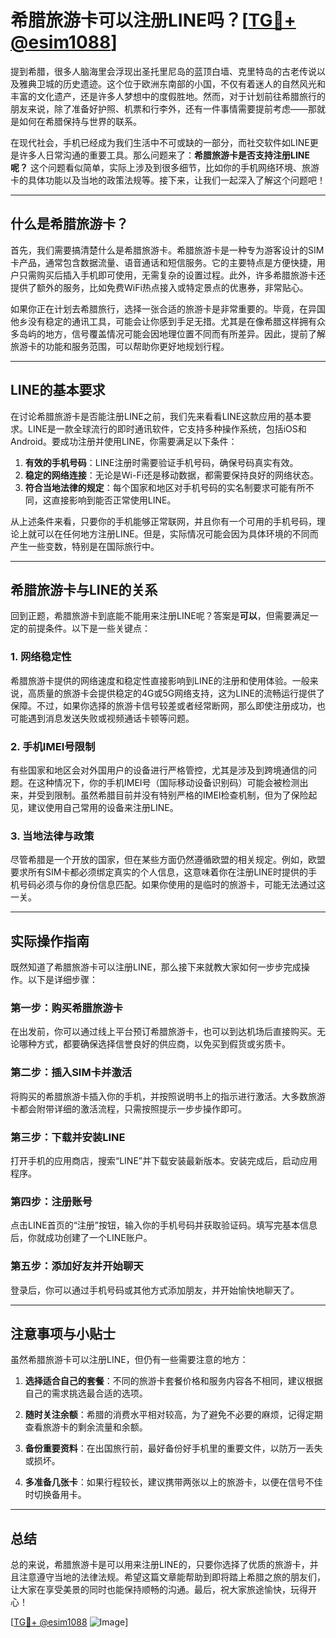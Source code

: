 # 希腊旅游卡可以注册LINE吗？[[TG💪+ @esim1088](https://t.me/s/esim1088)]

提到希腊，很多人脑海里会浮现出圣托里尼岛的蓝顶白墙、克里特岛的古老传说以及雅典卫城的历史遗迹。这个位于欧洲东南部的小国，不仅有着迷人的自然风光和丰富的文化遗产，还是许多人梦想中的度假胜地。然而，对于计划前往希腊旅行的朋友来说，除了准备好护照、机票和行李外，还有一件事情需要提前考虑——那就是如何在希腊保持与世界的联系。

在现代社会，手机已经成为我们生活中不可或缺的一部分，而社交软件如LINE更是许多人日常沟通的重要工具。那么问题来了：**希腊旅游卡是否支持注册LINE呢？** 这个问题看似简单，实际上涉及到很多细节，比如你的手机网络环境、旅游卡的具体功能以及当地的政策法规等。接下来，让我们一起深入了解这个问题吧！

---

## 什么是希腊旅游卡？

首先，我们需要搞清楚什么是希腊旅游卡。希腊旅游卡是一种专为游客设计的SIM卡产品，通常包含数据流量、语音通话和短信服务。它的主要特点是方便快捷，用户只需购买后插入手机即可使用，无需复杂的设置过程。此外，许多希腊旅游卡还提供了额外的服务，比如免费WiFi热点接入或特定景点的优惠券，非常贴心。

如果你正在计划去希腊旅行，选择一张合适的旅游卡是非常重要的。毕竟，在异国他乡没有稳定的通讯工具，可能会让你感到手足无措。尤其是在像希腊这样拥有众多岛屿的地方，信号覆盖情况可能会因地理位置不同而有所差异。因此，提前了解旅游卡的功能和服务范围，可以帮助你更好地规划行程。

---

## LINE的基本要求

在讨论希腊旅游卡是否能注册LINE之前，我们先来看看LINE这款应用的基本要求。LINE是一款全球流行的即时通讯软件，它支持多种操作系统，包括iOS和Android。要成功注册并使用LINE，你需要满足以下条件：

1. **有效的手机号码**：LINE注册时需要验证手机号码，确保号码真实有效。
2. **稳定的网络连接**：无论是Wi-Fi还是移动数据，都需要保持良好的网络状态。
3. **符合当地法律的规定**：每个国家和地区对手机号码的实名制要求可能有所不同，这直接影响到能否正常使用LINE。

从上述条件来看，只要你的手机能够正常联网，并且你有一个可用的手机号码，理论上就可以在任何地方注册LINE。但是，实际情况可能会因为具体环境的不同而产生一些变数，特别是在国际旅行中。

---

## 希腊旅游卡与LINE的关系

回到正题，希腊旅游卡到底能不能用来注册LINE呢？答案是**可以**，但需要满足一定的前提条件。以下是一些关键点：

### 1. 网络稳定性
希腊旅游卡提供的网络速度和稳定性直接影响到LINE的注册和使用体验。一般来说，高质量的旅游卡会提供稳定的4G或5G网络支持，这为LINE的流畅运行提供了保障。不过，如果你选择的旅游卡信号较差或者经常断网，那么即使注册成功，也可能遇到消息发送失败或视频通话卡顿等问题。

### 2. 手机IMEI号限制
有些国家和地区会对外国用户的设备进行严格管控，尤其是涉及到跨境通信的问题。在这种情况下，你的手机IMEI号（国际移动设备识别码）可能会被检测出来，并受到限制。虽然希腊目前并没有特别严格的IMEI检查机制，但为了保险起见，建议使用自己常用的设备来注册LINE。

### 3. 当地法律与政策
尽管希腊是一个开放的国家，但在某些方面仍然遵循欧盟的相关规定。例如，欧盟要求所有SIM卡都必须绑定真实的个人信息，这意味着你在注册LINE时提供的手机号码必须与你的身份信息匹配。如果你使用的是临时的旅游卡，可能无法通过这一关。

---

## 实际操作指南

既然知道了希腊旅游卡可以注册LINE，那么接下来就教大家如何一步步完成操作。以下是详细步骤：

### 第一步：购买希腊旅游卡
在出发前，你可以通过线上平台预订希腊旅游卡，也可以到达机场后直接购买。无论哪种方式，都要确保选择信誉良好的供应商，以免买到假货或劣质卡。

### 第二步：插入SIM卡并激活
将购买的希腊旅游卡插入你的手机，并按照说明书上的指示进行激活。大多数旅游卡都会附带详细的激活流程，只需按照提示一步步操作即可。

### 第三步：下载并安装LINE
打开手机的应用商店，搜索“LINE”并下载安装最新版本。安装完成后，启动应用程序。

### 第四步：注册账号
点击LINE首页的“注册”按钮，输入你的手机号码并获取验证码。填写完基本信息后，你就成功创建了一个LINE账户。

### 第五步：添加好友并开始聊天
登录后，你可以通过手机号码或其他方式添加朋友，并开始愉快地聊天了。

---

## 注意事项与小贴士

虽然希腊旅游卡可以注册LINE，但仍有一些需要注意的地方：

1. **选择适合自己的套餐**：不同的旅游卡套餐价格和服务内容各不相同，建议根据自己的需求挑选最合适的选项。
   
2. **随时关注余额**：希腊的消费水平相对较高，为了避免不必要的麻烦，记得定期查看旅游卡的剩余流量和余额。

3. **备份重要资料**：在出国旅行前，最好备份好手机里的重要文件，以防万一丢失或损坏。

4. **多准备几张卡**：如果行程较长，建议携带两张以上的旅游卡，以便在信号不佳时切换备用卡。

---

## 总结

总的来说，希腊旅游卡是可以用来注册LINE的，只要你选择了优质的旅游卡，并且注意遵守当地的法律法规。希望这篇文章能帮助到即将踏上希腊之旅的朋友们，让大家在享受美景的同时也能保持顺畅的沟通。最后，祝大家旅途愉快，玩得开心！

[[TG💪+ @esim1088](https://t.me/s/esim1088) ![Image](https://i.postimg.cc/4NQfJmqS/Snipaste-2025-05-13-00-14-12.png)]